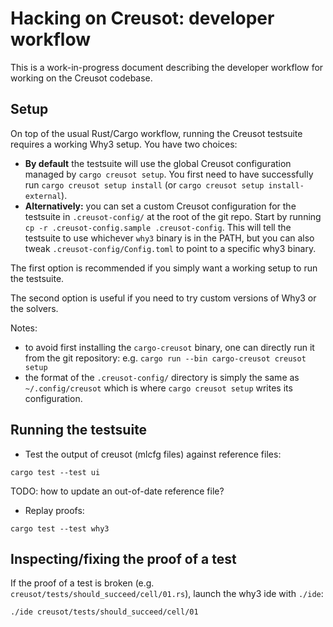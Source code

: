 # Hacking on Creusot: developer workflow

This is a work-in-progress document describing the developer workflow for
working on the Creusot codebase.

## Setup

On top of the usual Rust/Cargo workflow, running the Creusot testsuite requires
a working Why3 setup. You have two choices:

- **By default** the testsuite will use the global Creusot configuration managed
  by `cargo creusot setup`. You first need to have successfully run `cargo
  creusot setup install` (or `cargo creusot setup install-external`).
- **Alternatively:** you can set a custom Creusot configuration for the
  testsuite in `.creusot-config/` at the root of the git repo. Start by running
  `cp -r .creusot-config.sample .creusot-config`. This will tell the testsuite
  to use whichever `why3` binary is in the PATH, but you can also tweak
  `.creusot-config/Config.toml` to point to a specific why3 binary.

The first option is recommended if you simply want a working setup to run the
testsuite.

The second option is useful if you need to try custom versions of Why3 or the
solvers.

Notes:
- to avoid first installing the `cargo-creusot` binary, one can directly run it
  from the git repository: e.g. `cargo run --bin cargo-creusot creusot setup`
- the format of the `.creusot-config/` directory is simply the same as
  `~/.config/creusot` which is where `cargo creusot setup` writes its
  configuration.

## Running the testsuite

- Test the output of creusot (mlcfg files) against reference files:
```
cargo test --test ui
```

TODO: how to update an out-of-date reference file?

- Replay proofs:
```
cargo test --test why3
```

## Inspecting/fixing the proof of a test

If the proof of a test is broken (e.g.
`creusot/tests/should_succeed/cell/01.rs`), launch the why3 ide with `./ide`:
```
./ide creusot/tests/should_succeed/cell/01
```

